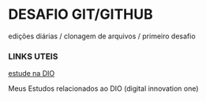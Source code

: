 # DESAFIO GIT/GITHUB
edições diárias /
clonagem de arquivos /
primeiro desafio

### LINKS UTEIS
[estude na DIO](https://digitalinnovation.one/)



Meus Estudos relacionados ao DIO (digital innovation one)
